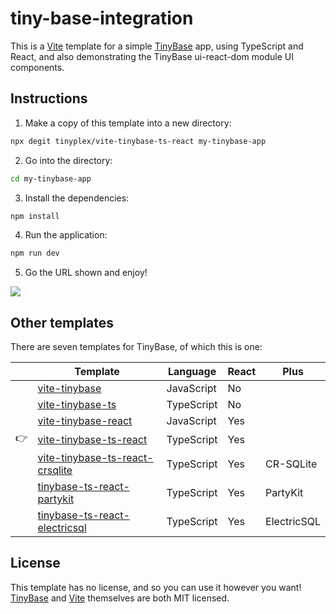 # tiny-base-integration

This is a [Vite](https://vitejs.dev/) template for a simple
[TinyBase](https://tinybase.org/) app, using TypeScript and React, and also
demonstrating the TinyBase ui-react-dom module UI components.

## Instructions

1. Make a copy of this template into a new directory:

```sh
npx degit tinyplex/vite-tinybase-ts-react my-tinybase-app
```

2. Go into the directory:

```sh
cd my-tinybase-app
```

3. Install the dependencies:

```sh
npm install
```

4. Run the application:

```sh
npm run dev
```

5. Go the URL shown and enjoy!

![](https://tinybase.org/vite-tinybase-2.png)

## Other templates

There are seven templates for TinyBase, of which this is one:

|     | Template                                                                                       | Language   | React | Plus        |
| --- | ---------------------------------------------------------------------------------------------- | ---------- | ----- | ----------- |
|     | [vite-tinybase](https://github.com/tinyplex/vite-tinybase)                                     | JavaScript | No    |             |
|     | [vite-tinybase-ts](https://github.com/tinyplex/vite-tinybase-ts)                               | TypeScript | No    |             |
|     | [vite-tinybase-react](https://github.com/tinyplex/vite-tinybase-react)                         | JavaScript | Yes   |             |
| 👉  | [vite-tinybase-ts-react](https://github.com/tinyplex/vite-tinybase-ts-react)                   | TypeScript | Yes   |             |
|     | [vite-tinybase-ts-react-crsqlite](https://github.com/tinyplex/vite-tinybase-ts-react-crsqlite) | TypeScript | Yes   | CR-SQLite   |
|     | [tinybase-ts-react-partykit](https://github.com/tinyplex/tinybase-ts-react-partykit)           | TypeScript | Yes   | PartyKit    |
|     | [tinybase-ts-react-electricsql](https://github.com/tinyplex/tinybase-ts-react-electricsql)     | TypeScript | Yes   | ElectricSQL |

## License

This template has no license, and so you can use it however you want!
[TinyBase](https://github.com/tinyplex/tinybase/blob/main/LICENSE) and
[Vite](https://github.com/vitejs/vite/blob/main/LICENSE) themselves are both MIT
licensed.
